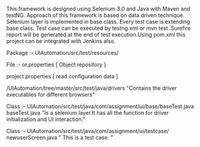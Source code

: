 This framework is designed using Selenium 3.0 and Java with Maven and testNG. Approach of this framework is based on data driven
technique. Selenium layer is implemented in base class. Every test case is extending base class. Test case can be executed by testng.xml
or mvn test .Surefire report will be generated at the end of test execution.Using pom.xml this project can be integrated with Jenkins also.


Package :- UIAutomation/src/test/resources/

File :- or.properties [ Object repository ]

project.properties [ read configuration data ]

/UIAutomation/tree/master/src/test/java/drivers "Contains the driver executables for different browsers"

Class :- UIAutomation/src/test/java/com/assignment/ui/base/baseTest.java
baseTest.java "Is a selenium layer.It has all the function for driver initialization and UI interaction."

Class :- UIAutomation/src/test/java/com/assignment/ui/testcase/
newuserScreen.java " This is a test case. "

